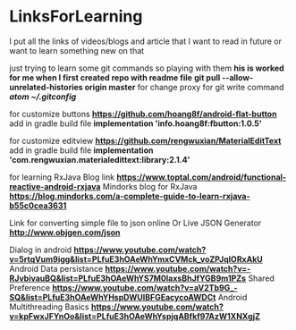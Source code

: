 # LinksForLearning
I put all the links of videos/blogs and article that I want to read in future or want to learn something new on that


just trying to learn some git commands so playing with them
**his is worked for me when I first created repo with readme file**
	**git pull --allow-unrelated-histories origin master**
for change proxy for git write command ***atom ~/.gitconfig***

for customize buttons **https://github.com/hoang8f/android-flat-button**
      add in gradle build file **implementation 'info.hoang8f:fbutton:1.0.5'**

for customize editview  **https://github.com/rengwuxian/MaterialEditText**
  add in gradle build file **implementation 'com.rengwuxian.materialedittext:library:2.1.4'**
  
 for learning RxJava Blog link 
	**https://www.toptal.com/android/functional-reactive-android-rxjava**
Mindorks blog for RxJava
	**https://blog.mindorks.com/a-complete-guide-to-learn-rxjava-b55c0cea3631**
	
	
Link for converting simple file to json online Or Live JSON Generator
	**http://www.objgen.com/json**

Dialog in android
	**https://www.youtube.com/watch?v=5rtqVum9igg&list=PLfuE3hOAeWhYmxCVMck_voZPJqlORxAkU**
Android Data persistance
	**https://www.youtube.com/watch?v=-RJvbivauBQ&list=PLfuE3hOAeWhYS7M0laxsBhJfYGB9m1PZs**
Shared Preference 
	**https://www.youtube.com/watch?v=aV2Tb9G_-SQ&list=PLfuE3hOAeWhYHspDWUIBFGEacycoAWDCt**
Android Multithreading Basics
	**https://www.youtube.com/watch?v=kpFwxJFYnOo&list=PLfuE3hOAeWhYspjqABfkf97AzW1XNXgjZ**

